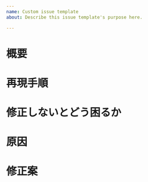 ```yaml
---
name: Custom issue template
about: Describe this issue template's purpose here.

---
```


<!-- 不具合のテンプレート -->
# 概要
# 再現手順
# 修正しないとどう困るか
# 原因
# 修正案
